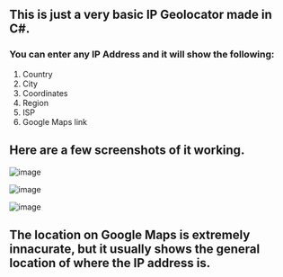 ## This is just a very basic IP Geolocator made in C#.
### You can enter any IP Address and it will show the following:
1. Country
2. City
3. Coordinates
4. Region
5. ISP
6. Google Maps link

## Here are a few screenshots of it working.
![image](https://github.com/Wadoo69/IpGeolocate/assets/135997896/9d1a1f80-1bf9-4461-9da1-f602b822262c)

![image](https://github.com/Wadoo69/IpGeolocate/assets/135997896/8c5a767a-3e06-4815-95db-f50e50ee3320)

![image](https://github.com/Wadoo69/IpGeolocate/assets/135997896/3fd8fb3a-8bdc-43a9-a769-e077853f46aa)

## The location on Google Maps is extremely innacurate, but it usually shows the general location of where the IP address is.

